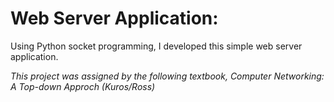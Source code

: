 # Web Server Application:
Using Python socket programming, I developed this simple web server application.


*This project was assigned by the following textbook, Computer Networking: A Top-down Approch (Kuros/Ross)*
